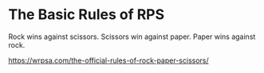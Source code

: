 # The Basic Rules of RPS

Rock wins against scissors.
Scissors win against paper.
Paper wins against rock.

https://wrpsa.com/the-official-rules-of-rock-paper-scissors/